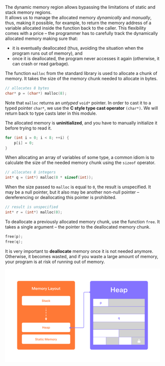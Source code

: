 The dynamic memory region allows bypassing the limitations 
of static and stack memory regions.  
It allows us to manage the allocated memory _dynamically_ and _manually_, 
thus, making it possible, for example, to return 
the memory address of a variable allocated inside the function back to the caller.
This flexibility comes with a price – the programmer has to 
carefully track the dynamically allocated memory making sure that: 

* it is eventually deallocated (thus, avoiding the situation when the program runs out of memory), and
* once it is deallocated, the program never accesses it again (otherwise, it can crash or read garbage). 

The function `malloc` from the standard library is used to allocate a chunk of memory.
It takes the size of the memory chunk needed to allocate in bytes.

```c++
// allocates 8 bytes
char* p = (char*) malloc(8);
```

Note that `malloc` returns an _untyped_ `void*` pointer.
In order to cast it to a typed pointer `char*`, 
we use the __C style type cast operator__ `(char*)`. 
We will return back to type casts later in this module.

The allocated memory is __uninitialized__, and 
you have to manually initialize it before trying to read it.

```c++
for (int i = 0; i < 8; ++i) {
    p[i] = 0;
}
```

When allocating an array of variables of some type, 
a common idiom is to calculate the size of the needed memory chunk 
using the `sizeof` operator. 

```c++
// allocates 8 integers
int* q = (int*) malloc(8 * sizeof(int));
```

When the size passed to `malloc` is equal to `0`, the result is unspecified.
It may be a null pointer, but it also may be another non-null pointer –
dereferencing or deallocating this pointer is prohibited. 

```c++
// result is unspecified 
int* r = (int*) malloc(0);
```

To deallocate a previously allocated memory chunk, use the function `free`.
It takes a single argument – the pointer to the deallocated memory chunk.

```c++
free(p);
free(q);
```

It is very important to __deallocate__ memory once it is not needed anymore. 
Otherwise, it becomes wasted, and if you waste a large amount of memory, 
your program is at risk of running out of memory.

![Heap Memory Layout](../../../images/heap.svg)